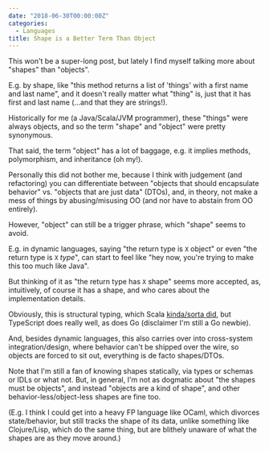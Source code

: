 ```yaml
---
date: "2018-06-30T00:00:00Z"
categories:
  - Languages
title: Shape is a Better Term Than Object
---
```



This won't be a super-long post, but lately I find myself talking more about "shapes" than "objects".

E.g. by shape, like "this method returns a list of 'things' with a first name and last name", and it doesn't really matter what "thing" is, just that it has first and last name (...and that they are strings!).

Historically for me (a Java/Scala/JVM programmer), these "things" were always objects, and so the term "shape" and "object" were pretty synonymous.

That said, the term "object" has a lot of baggage, e.g. it implies methods, polymorphism, and inheritance (oh my!).

Personally this did not bother me, because I think with judgement (and refactoring) you can differentiate between "objects that should encapsulate behavior" vs. "objects that are just data" (DTOs), and, in theory, not make a mess of things by abusing/misusing OO (and nor have to abstain from OO entirely).

However, "object" can still be a trigger phrase, which "shape" seems to avoid.

E.g. in dynamic languages, saying "the return type is `X` object" or even "the return type is `X` *type*", can start to feel like "hey now, you're trying to make this too much like Java".

But thinking of it as "the return type has `X` shape" seems more accepted, as, intuitively, of course it has a shape, and who cares about the implementation details.

Obviously, this is structural typing, which Scala [kinda/sorta did](/2011/10/04/why-no-one-uses-scala-structural-typing.html), but TypeScript does really well, as does Go (disclaimer I'm still a Go newbie).

And, besides dynamic languages, this also carries over into cross-system integration/design, where behavior can't be shipped over the wire, so objects are forced to sit out, everything is de facto shapes/DTOs.

Note that I'm still a fan of knowing shapes statically, via types or schemas or IDLs or what not. But, in general, I'm not as dogmatic about "the shapes must be objects", and instead "objects are a kind of shape", and other behavior-less/object-less shapes are fine too.

(E.g. I think I could get into a heavy FP language like OCaml, which divorces state/behavior, but still tracks the shape of its data, unlike something like Clojure/Lisp, which do the same thing, but are blithely unaware of what the shapes are as they move around.)


